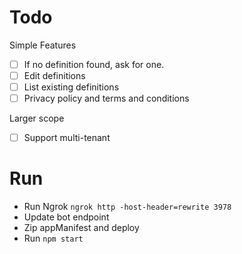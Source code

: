 # Todo

Simple Features
- [ ] If no definition found, ask for one.
- [ ] Edit definitions
- [ ] List existing definitions
- [ ] Privacy policy and terms and conditions

Larger scope
- [ ] Support multi-tenant

# Run

- Run Ngrok `ngrok http -host-header=rewrite 3978`
- Update bot endpoint
- Zip appManifest and deploy
- Run `npm start`

